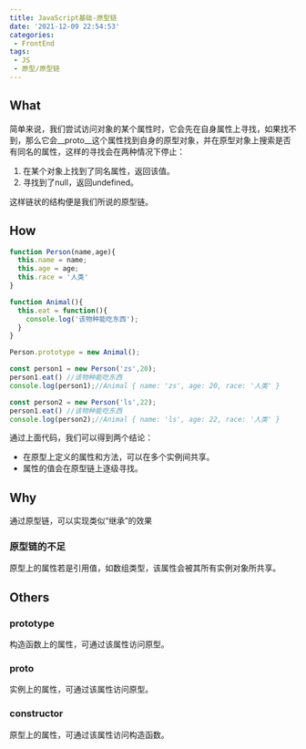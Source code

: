 ```yaml
---
title: JavaScript基础-原型链
date: '2021-12-09 22:54:53'
categories:
 - FrontEnd
tags:
 - JS
 - 原型/原型链
---
```


## What

简单来说，我们尝试访问对象的某个属性时，它会先在自身属性上寻找，如果找不到，那么它会__proto__这个属性找到自身的原型对象，并在原型对象上搜索是否有同名的属性，这样的寻找会在两种情况下停止：

1. 在某个对象上找到了同名属性，返回该值。
2. 寻找到了null，返回undefined。

这样链状的结构便是我们所说的原型链。

## How

```JavaScript
function Person(name,age){
  this.name = name;
  this.age = age;
  this.race = '人类'
}

function Animal(){
  this.eat = function(){
    console.log('该物种能吃东西');
  }
}

Person.prototype = new Animal();

const person1 = new Person('zs',20);
person1.eat() //该物种能吃东西
console.log(person1);//Animal { name: 'zs', age: 20, race: '人类' }

const person2 = new Person('ls',22);
person1.eat() //该物种能吃东西
console.log(person2);//Animal { name: 'ls', age: 22, race: '人类' }
```

通过上面代码，我们可以得到两个结论：

- 在原型上定义的属性和方法，可以在多个实例间共享。
- 属性的值会在原型链上逐级寻找。

## Why

通过原型链，可以实现类似“继承”的效果

### 原型链的不足

原型上的属性若是引用值，如数组类型，该属性会被其所有实例对象所共享。

## Others

### prototype

构造函数上的属性，可通过该属性访问原型。

### **proto**

实例上的属性，可通过该属性访问原型。

### constructor

原型上的属性，可通过该属性访问构造函数。
